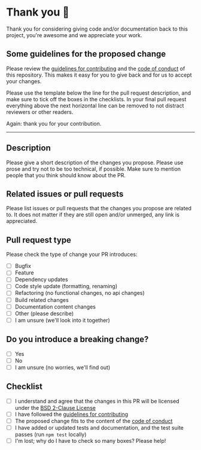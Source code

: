 # Thank you 💞

Thank you for considering giving code and/or documentation back to this project, you're awesome and we appreciate your work.

## Some guidelines for the proposed change

Please review the [guidelines for contributing](https://github.com/geostyler/geostyler/blob/master/CONTRIBUTING.md) and the [code of conduct](https://github.com/geostyler/geostyler/blob/master/CODE_OF_CONDUCT.md) of this repository. This makes it easy for you to give back and for us to accept your changes.

Please use the template below the line for the pull request description, and make sure to tick off the boxes in the checklists. In your final pull request everything above the next horizontal line can be removed to not distract reviewers or other readers.

Again: thank you for your contribution.

<!-- You can remove everything above this line, and also the line itself -->

------------

## Description

Please give a short description of the changes you propose. Please use prose and try not to be too technical, if possible. Make sure to mention people that you think should know about the PR.

## Related issues or pull requests

Please list issues or pull requests that the changes you propose are related to. It does not matter if they are still open and/or unmerged, any link is appreciated.

## Pull request type

Please check the type of change your PR introduces:

<!-- put an x between the square brackets to check an item, like so: [x] -->

- [ ] Bugfix
- [ ] Feature
- [ ] Dependency updates
- [ ] Code style update (formatting, renaming)
- [ ] Refactoring (no functional changes, no api changes)
- [ ] Build related changes
- [ ] Documentation content changes
- [ ] Other (please describe)
- [ ] I am unsure (we'll look into it together)

## Do you introduce a breaking change?

- [ ] Yes
- [ ] No
- [ ] I am unsure (no worries, we'll find out)

## Checklist

- [ ] I understand and agree that the changes in this PR will be licensed under the [BSD 2-Clause License](https://github.com/geostyler/geostyler/blob/master/)
- [ ] I have followed the [guidelines for contributing](https://github.com/geostyler/geostyler/blob/master/CONTRIBUTING.md)
- [ ] The proposed change fits to the content of the [code of conduct](https://github.com/geostyler/geostyler/blob/master/CODE_OF_CONDUCT.md)
- [ ] I have added or updated tests and documentation, and the test suite passes (run `npm test` locally)
- [ ] I'm lost; why do I have to check so many boxes? Please help!
